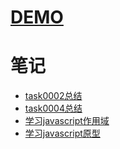 # [DEMO](https://caizirong.github.io/ife-2015spring/index.html)
# 笔记
* [task0002总结](http://d9056f0a.wiz03.com/share/s/3p1mYa1RTk5X2hPWME2sU86H3d9MHG1eVklK2PPXIW2oDPX9)
* [task0004总结](http://d9056f0a.wiz03.com/share/s/3p1mYa1RTk5X2hPWME2sU86H2ARZCf0Vr4SF2HCXMh2-L7e3)
* [学习javascript作用域](http://d9056f0a.wiz03.com/share/s/3p1mYa1RTk5X2hPWME2sU86H26jcsj2dpQfF2JLvqE3vRVC8)
* [学习javascript原型](http://d9056f0a.wiz03.com/share/s/3p1mYa1RTk5X2hPWME2sU86H1SAIcY3TS4Z02PXcSj12ya7D)
